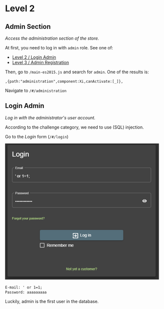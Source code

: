 # Level 2

## Admin Section
_Access the administration section of the store._

At first, you need to log in with `admin` role. See one of:
- [Level 2 / Login Admin](#login-admin)
- [Level 3 / Admin Registration](level3.md#admin-registration)

Then, go to `/main-es2015.js` and search for `admin`. One of the results is:
```
,{path:"administration",component:Xi,canActivate:[_]},
```

Navigate to `/#/administration`

## Login Admin
_Log in with the administrator's user account._

According to the challenge category, we need to use (SQL) injection.

Go to the _Login_ form (`/#/login`)

![](images/login.png)

```
E-mail: ' or 1=1;
Password: aaaaaaaaa
```

Luckily, admin is the first user in the database.